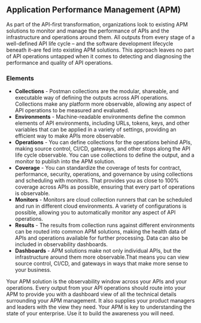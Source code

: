 ## Application Performance Management (APM) 
As part of the API-first transformation, organizations look to existing APM solutions to monitor and manage the performance of APIs and the infrastructure and operations around them. All outputs from every stage of a well-defined API life cycle – and the software development lifecycle beneath it–are fed into existing APM solutions. This approach leaves no part of API operations untapped when it comes to detecting and diagnosing the performance and quality of API operations. 

### Elements 
 

- **Collections** - Postman collections are the modular, shareable, and executable way of defining the outputs across API operations. Collections make any platform more observable, allowing any aspect of API operations to be measured and evaluated. 
- **Environments** - Machine-readable environments define the common elements of API environments, including URLs, tokens, keys, and other variables that can be applied in a variety of settings, providing an efficient way to make APIs more observable. 
- **Operations** - You can define collections for the operations behind APIs, making source control, CI/CD, gateways, and other stops along the API life cycle observable. You can use collections to define the output, and a monitor to publish into the APM solution. 
- **Coverage** - You can standardize the coverage of tests for contract, performance, security, operations, and governance by using collections and scheduling with monitors. That provides you as close to 100% coverage across APIs as possible, ensuring that every part of operations is observable. 
- **Monitors** - Monitors are cloud collection runners that can be scheduled and run in different cloud environments. A variety of configurations is possible, allowing you to automatically monitor any aspect of API operations. 
- **Results** - The results from collection runs against different environments can be routed into common APM solutions, making the health data of APIs and operations available for further processing. Data can also be included in observability dashboards. 
- **Dashboards** - APM solutions make not only individual APIs, but the infrastructure around them more observable.That means you can view source control, CI/CD, and gateways in ways that make more sense to your business. 
 
Your APM solution is the observability window across your APIs and your operations. Every output from your API operations should route into your APM to provide you with a dashboard view of all the technical details surrounding your APM management. It also supplies your product managers and leaders with the view they need. Your APM is key to understanding the state of your enterprise. Use it to build the awareness you will need. 
